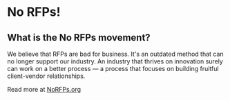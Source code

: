 # No RFPs!

## What is the No RFPs movement?

We believe that RFPs are bad for business. It's an outdated method that can no longer support our industry. An industry that thrives on innovation surely can work on a better process — a process that focuses on building fruitful client-vendor relationships.

Read more at [NoRFPs.org](http://norfps.org/)
